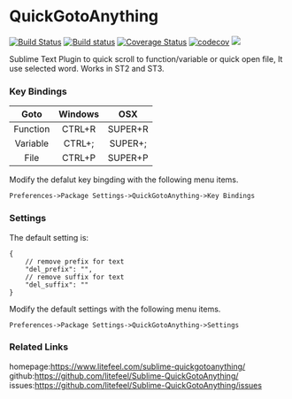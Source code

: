 QuickGotoAnything
====================

[![Build Status](https://travis-ci.org/litefeel/Sublime-QuickGotoAnything.svg?branch=master)](https://travis-ci.org/litefeel/Sublime-QuickGotoAnything)
[![Build status](https://ci.appveyor.com/api/projects/status/40vjxtplhvw82aw8/branch/master?svg=true)](https://ci.appveyor.com/project/litefeel/sublime-quickgotoanything/branch/master)
[![Coverage Status](https://coveralls.io/repos/github/litefeel/QuickGotoAnything/badge.svg?branch=master)](https://coveralls.io/github/litefeel/QuickGotoAnything?branch=master)
[![codecov](https://codecov.io/gh/litefeel/QuickGotoAnything/branch/master/graph/badge.svg)](https://codecov.io/gh/litefeel/QuickGotoAnything)
<a href="https://packagecontrol.io/packages/QuickGotoAnything"><img src="https://packagecontrol.herokuapp.com/downloads/QuickGotoAnything.svg"></a>

Sublime Text Plugin to quick scroll to function/variable or quick open file, It use selected word. Works in ST2 and ST3.

### Key Bindings

|   Goto   | Windows |   OSX   |
|:--------:|:-------:|:-------:|
| Function |  CTRL+R | SUPER+R |
| Variable |  CTRL+; | SUPER+; |
| File     |  CTRL+P | SUPER+P |


Modify the defalut key bingding with the following menu items.

`Preferences->Package Settings->QuickGotoAnything->Key Bindings`

### Settings

The default setting is:

~~~
{
    // remove prefix for text
    "del_prefix": "",
    // remove suffix for text
    "del_suffix": ""
}
~~~


Modify the default settings with the following menu items.

`Preferences->Package Settings->QuickGotoAnything->Settings`

### Related Links
homepage:<https://www.litefeel.com/sublime-quickgotoanything/>  
github:<https://github.com/litefeel/Sublime-QuickGotoAnything/>  
issues:<https://github.com/litefeel/Sublime-QuickGotoAnything/issues>  
